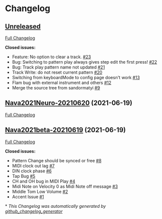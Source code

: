 # Changelog

## [Unreleased](https://github.com/BenZonneveld/Nava-2021-Firmware/tree/HEAD)

[Full Changelog](https://github.com/BenZonneveld/Nava-2021-Firmware/compare/Nava2021Neuro-20210620...HEAD)

**Closed issues:**

- Feature: No option to clear a track. [\#23](https://github.com/BenZonneveld/Nava-2021-Firmware/issues/23)
- Bug: Switching to pattern play always gives step edit the first press! [\#22](https://github.com/BenZonneveld/Nava-2021-Firmware/issues/22)
- Bug: Track play pattern name not updated [\#21](https://github.com/BenZonneveld/Nava-2021-Firmware/issues/21)
- Track Write: do not reset current pattern [\#20](https://github.com/BenZonneveld/Nava-2021-Firmware/issues/20)
- Switching from keyboardMode to config page doesn't work [\#13](https://github.com/BenZonneveld/Nava-2021-Firmware/issues/13)
- Flam bug with external instrument and others [\#12](https://github.com/BenZonneveld/Nava-2021-Firmware/issues/12)
- Merge the source tree from sandormatyi [\#9](https://github.com/BenZonneveld/Nava-2021-Firmware/issues/9)

## [Nava2021Neuro-20210620](https://github.com/BenZonneveld/Nava-2021-Firmware/tree/Nava2021Neuro-20210620) (2021-06-19)

[Full Changelog](https://github.com/BenZonneveld/Nava-2021-Firmware/compare/Nava2021beta-20210619...Nava2021Neuro-20210620)

## [Nava2021beta-20210619](https://github.com/BenZonneveld/Nava-2021-Firmware/tree/Nava2021beta-20210619) (2021-06-19)

[Full Changelog](https://github.com/BenZonneveld/Nava-2021-Firmware/compare/907c9958af0c20a28c0d7099e6f8a259de9cb045...Nava2021beta-20210619)

**Closed issues:**

- Pattern Change should be synced or free [\#8](https://github.com/BenZonneveld/Nava-2021-Firmware/issues/8)
- MIDI clock out lag [\#7](https://github.com/BenZonneveld/Nava-2021-Firmware/issues/7)
- DIN clock phase [\#6](https://github.com/BenZonneveld/Nava-2021-Firmware/issues/6)
- Tap Bug [\#5](https://github.com/BenZonneveld/Nava-2021-Firmware/issues/5)
- CH and OH bug in MIDI Play [\#4](https://github.com/BenZonneveld/Nava-2021-Firmware/issues/4)
- Midi Note on Velocity 0 as Midi Note off message [\#3](https://github.com/BenZonneveld/Nava-2021-Firmware/issues/3)
- Middle Tom Low Volume [\#2](https://github.com/BenZonneveld/Nava-2021-Firmware/issues/2)
- Accent Issue [\#1](https://github.com/BenZonneveld/Nava-2021-Firmware/issues/1)



\* *This Changelog was automatically generated by [github_changelog_generator](https://github.com/github-changelog-generator/github-changelog-generator)*
